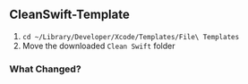 ## CleanSwift-Template

1. `cd ~/Library/Developer/Xcode/Templates/File\ Templates`
2. Move the downloaded `Clean Swift` folder

### What Changed?
